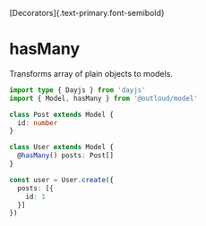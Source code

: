 [Decorators]{.text-primary.font-semibold}

# hasMany
Transforms array of plain objects to models.

```ts
import type { Dayjs } from 'dayjs'
import { Model, hasMany } from '@outloud/model'

class Post extends Model {
  id: number
}

class User extends Model {
  @hasMany() posts: Post[]
}

const user = User.create({
  posts: [{
    id: 1
  }]
})
```
